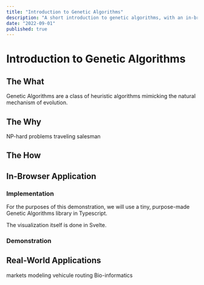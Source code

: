```yaml
---
title: "Introduction to Genetic Algorithms"
description: "A short introduction to genetic algorithms, with an in-browser demonstration of possible applications."
date: "2022-09-01"
published: true
---
```


# Introduction to Genetic Algorithms

## The What

Genetic Algorithms are a class of heuristic algorithms mimicking the natural mechanism of evolution.

## The Why

NP-hard problems
traveling salesman

## The How

## In-Browser Application

### Implementation

For the purposes of this demonstration, we will use a tiny, purpose-made Genetic Algorithms library in Typescript.

The visualization itself is done in Svelte.

### Demonstration

## Real-World Applications

markets modeling
vehicule routing
Bio-informatics
